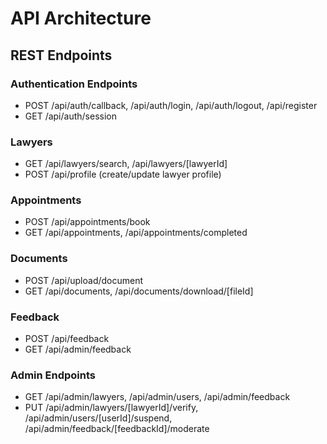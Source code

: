 # API Architecture

## REST Endpoints

### Authentication Endpoints

- POST /api/auth/callback, /api/auth/login, /api/auth/logout, /api/register
- GET /api/auth/session

### Lawyers

- GET /api/lawyers/search, /api/lawyers/[lawyerId]
- POST /api/profile (create/update lawyer profile)

### Appointments

- POST /api/appointments/book
- GET /api/appointments, /api/appointments/completed

### Documents

- POST /api/upload/document
- GET /api/documents, /api/documents/download/[fileId]

### Feedback

- POST /api/feedback
- GET /api/admin/feedback

### Admin Endpoints

- GET /api/admin/lawyers, /api/admin/users, /api/admin/feedback
- PUT /api/admin/lawyers/[lawyerId]/verify, /api/admin/users/[userId]/suspend, /api/admin/feedback/[feedbackId]/moderate
